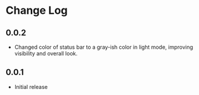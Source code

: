 # Change Log

## 0.0.2
- Changed color of status bar to a gray-ish color in light mode, improving visibility and overall look.

## 0.0.1
- Initial release
